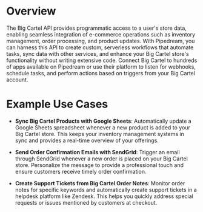 # Overview

The Big Cartel API provides programmatic access to a user's store data, enabling seamless integration of e-commerce operations such as inventory management, order processing, and product updates. With Pipedream, you can harness this API to create custom, serverless workflows that automate tasks, sync data with other services, and enhance your Big Cartel store's functionality without writing extensive code. Connect Big Cartel to hundreds of apps available on Pipedream or use their platform to listen for webhooks, schedule tasks, and perform actions based on triggers from your Big Cartel account.

# Example Use Cases

- **Sync Big Cartel Products with Google Sheets**: Automatically update a Google Sheets spreadsheet whenever a new product is added to your Big Cartel store. This keeps your inventory management systems in sync and provides a real-time overview of your offerings.

- **Send Order Confirmation Emails with SendGrid**: Trigger an email through SendGrid whenever a new order is placed on your Big Cartel store. Personalize the message to provide a professional touch and ensure customers receive timely order confirmation.

- **Create Support Tickets from Big Cartel Order Notes**: Monitor order notes for specific keywords and automatically create support tickets in a helpdesk platform like Zendesk. This helps you quickly address special requests or issues mentioned by customers at checkout.
